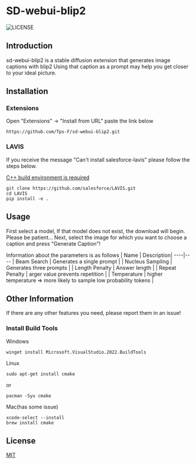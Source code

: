 # SD-webui-blip2
<img alt="LICENSE" src="https://img.shields.io/badge/license-MIT-blue.svg?maxAge=43200">

## Introduction
sd-webui-blip2 is a stable diffusion extension that generates image captions with blip2
Using that caption as a prompt may help you get closer to your ideal picture.


## Installation
### Extensions
Open "Extensions" -> "Install from URL" paste the link below

    https://github.com/Tps-F/sd-webui-blip2.git
       
### LAVIS
If you receive the message "Can't install salesforce-lavis" please follow the steps below.

[C++ build environment is required](#install-build-tools)

    git clone https://github.com/salesforce/LAVIS.git
    cd LAVIS
    pip install -e .
    


## Usage

First select a model, If that model does not exist, the download will begin. Please be patient...
Next, select the image for which you want to choose a caption and press "Generate Caption"!

Information about the parameters is as follows
| Name | Description|
----|----
| Beam Search | Generates a single prompt |
| Nucleus Sampling | Generates three prompts |
| Length Penalty | Answer length |
| Repeat Penalty | arger value prevents repetition |
| Temperature | higher temperature => more likely to sample low probability tokens |

## Other Information

If there are any other features you need, please report them in an issue!

### Install Build Tools
Windows

    winget install Microsoft.VisualStudio.2022.BuildTools
    
Linux

    sudo apt-get install cmake
or

    pacman -Syu cmake
    
Mac(has some issue)
    
    xcode-select --install
    brew install cmake

## License

[MIT](https://choosealicense.com/licenses/mit/)
